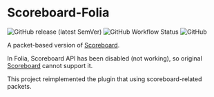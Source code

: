 # Scoreboard-Folia

![GitHub release (latest SemVer)](https://img.shields.io/github/v/release/okocraft/Scoreboard-Folia)
![GitHub Workflow Status](https://img.shields.io/github/actions/workflow/status/okocraft/Scoreboard-Folia/gradle.yml?branch=master)
![GitHub](https://img.shields.io/github/license/okocraft/Scoreboard-Folia)

A packet-based version of [Scoreboard](https://github.com/okocraft/Scoreboard). 

In Folia, Scoreboard API has been disabled (not working), so original [Scoreboard](https://github.com/okocraft/Scoreboard) cannot support it.

This project reimplemented the plugin that using scoreboard-related packets.
